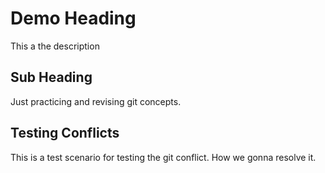 # Demo Heading

This a the description

## Sub Heading

Just practicing and revising git concepts.

## Testing Conflicts

This is a test scenario for testing the git conflict.
How we gonna resolve it.
